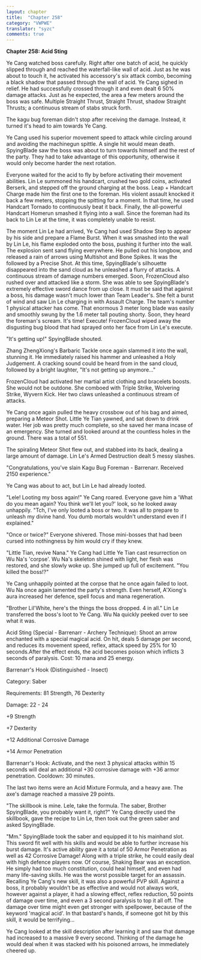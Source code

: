 ```yaml
---
layout: chapter
title:  "Chapter 258"
category: "VWPWE"
translator: "syzc"
comments: true
---
```


**Chapter 258: Acid Sting**

Ye Cang watched boss carefully. Right after one batch of acid, he quickly slipped through and reached the waterfall-like wall of acid. Just as he was about to touch it, he activated his accessory's six attack combo, becoming a black shadow that passed through the wall of acid. Ye Cang sighed in relief. He had successfully crossed through it and even dealt 6 50% damage attacks. Just as he expected, the area a few meters around the boss was safe. Multiple Straight Thrust, Straight Thrust, shadow Straight Thrusts; a continuous stream of stabs struck forth.

The kagu bug foreman didn't stop after receiving the damage. Instead, it turned it's head to aim towards Ye Cang.

Ye Cang used his superior movement speed to attack while circling around and avoiding the machinegun spittle. A single hit would mean death. SpyingBlade saw the boss was about to turn towards himself and the rest of the party. They had to take advantage of this opportunity, otherwise it would only become harder the next rotation.

Everyone waited for the acid to fly by before activating their movement abilities. Lin Le summoned his handcart, crushed two gold coins, activated Berserk, and stepped off the ground charging at the boss. Leap + Handcart Charge made him the first one to the foreman. His violent assault knocked it back a few meters, stopping the spitting for a moment. In that time, he used Handcart Tornado to continuously beat it back. Finally, the all-powerful Handcart Homerun smashed it flying into a wall. Since the foreman had its back to Lin Le at the time, it was completely unable to resist.

The moment Lin Le had arrived, Ye Cang had used Shadow Step to appear by his side and prepare a Flame Burst. When it was smashed into the wall by Lin Le, his flame exploded onto the boss, pushing it further into the wall. The explosion sent sand flying everywhere. He pulled out his longbow, and released a rain of arrows using Multishot and Bone Spikes. It was the followed by a Precise Shot. At this time, SpyingBlade's silhouette disappeared into the sand cloud as he unleashed a flurry of attacks. A continuous stream of damage numbers emerged. Soon, FrozenCloud also rushed over and attacked like a storm. She was able to see SpyingBlade's extremely effective sword dance from up close. It must be said that against a boss, his damage wasn't much lower than Team Leader's. She felt a burst of wind and saw Lin Le charging in with Assault Charge. The team's number 1 physical attacker has come. That enormous 3 meter long blade was easily and smoothly swung by the 1.6 meter tall pouting shorty. Soon, they heard the foreman's scream. It's time! Execute! FrozenCloud wiped away the disgusting bug blood that had sprayed onto her face from Lin Le's execute.

"It's getting up!" SpyingBlade shouted. 

Zhang ZhengXiong's Barbaric Tackle once again slammed it into the wall, stunning it. He immediately raised his hammer and unleashed a Holy Judgement. A cracking sound could be heard from in the sand cloud, followed by a bright laughter, "It's not getting up anymore..."

FrozenCloud had activated her martial artist clothing and bracelets boosts. She would not be outdone. She comboed with Triple Strike, Wolvering Strike, Wyvern Kick. Her two claws unleashed a continuous stream of attacks. 

Ye Cang once again pulled the heavy crossbow out of his bag and aimed, preparing a Meteor Shot. Little Ye Tian yawned, and sat down to drink water. Her job was pretty much complete, so she saved her mana incase of an emergency. She turned and looked around at the countless holes in the ground. There was a total of 551.

The spiraling Meteor Shot flew out, and stabbed into its back, dealing a large amount of damage. Lin Le's Armed Destruction dealt 5 messy slashes.

"Congratulations, you've slain Kagu Bug Foreman - Barrenarr. Received 2150 experience."

Ye Cang was about to act, but Lin Le had already looted.

"Lele! Looting my boss again!" Ye Cang roared. Everyone gave him a 'What do you mean again? You think we'll let you?' look, so he looked away unhappily. "Tch, I've only looted a boss or two. It was all to prepare to unleash my divine hand. You dumb mortals wouldn't understand even if I explained."

"Once or twice?" Everyone shivered. Those mini-bosses that had been cursed into nothingness by him would cry if they knew.

"Little Tian, revive Nana." Ye Cang had Little Ye Tian cast resurrection on Wu Na's 'corpse'. Wu Na's skeleton shined with light, her flesh was restored, and she slowly woke up. She jumped up full of excitement. "You killed the boss!?"

Ye Cang unhappily pointed at the corpse that he once again failed to loot. Wu Na once again lamented the party's strength. Even herself, A'Xiong's aura increased her defence, spell focus and mana regeneration.

"Brother Lil'White, here's the things the boss dropped. 4 in all." Lin Le transferred the boss's loot to Ye Cang. Wu Na quickly peeked over to see what it was.

Acid Sting (Special - Barrenarr - Archery Technique): Shoot an arrow enchanted with a special magical acid. On hit, deals 5 damage per second, and reduces its movement speed, reflex, attack speed by 25% for 10 seconds.After the effect ends, the acid becomes poison which inflicts 3 seconds of paralysis. Cost: 10 mana and 25 energy.

Barrenarr's Hook (Distinguished - Insect)

Category: Saber

Requirements: 81 Strength, 76 Dexterity

Damage: 22 - 24

+9 Strength

+7 Dexterity

+12 Additional Corrosive Damage

+14 Armor Penetration

Barrenarr's Hook: Activate, and the next 3 physical attacks within 15 seconds will deal an additional +30 corrosive damage with +36 armor penetration. Cooldown: 30 minutes.

The last two items were an Acid Mixture Formula, and a heavy axe. The axe's damage reached a massive 29 points.

"The skillbook is mine. Lele, take the formula. The saber, Brother SpyingBlade, you probably want it, right?" Ye Cang directly used the skillbook, gave the recipe to Lin Le, then took out the green saber and asked SpyingBlade.

"Mm." SpyingBlade took the saber and equipped it to his mainhand slot. This sword fit well with his skills and would be able to further increase his burst damage. It's active ability gave it a total of 50 Armor Penetration as well as 42 Corrosive Damage! Along with a triple strike, he could easily deal with high defence players now. Of course, Shaking Bear was an exception. He simply had too much constitution, could heal himself, and even had many life-saving skills. He was the worst possible target for an assassin. Recalling Ye Cang's new skill, it was also a powerful PVP skill. Against a boss, it probably wouldn't be as effective and would not always work, however against a player, it had a slowing effect, reflex reduction, 50 points of damage over time, and even a 3 second paralysis to top it all off. The damage over time might even get stronger with spellpower, because of the keyword 'magical acid'. In that bastard's hands, if someone got hit by this skill, it would be terrifying...

Ye Cang looked at the skill description after learning it and saw that damage had increased to a massive 9 every second. Thinking of the damage he would deal when it was stacked with his poisoned arrows, he immediately cheered up.
